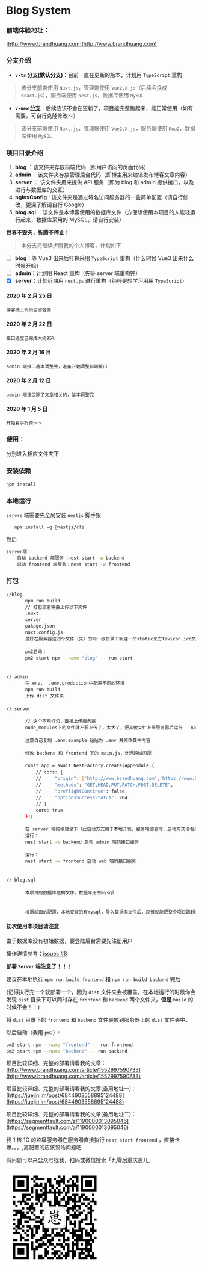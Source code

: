 # Blog System
### 前端体验地址：
[http://www.brandhuang.com](http://www.brandhuang.com)
### 分支介绍
- **`v-ts` 分支(默认分支)**：目前一直在更新的版本，计划用 `TypeScript` 重构

> 该分支前端使用 `Nuxt.js`，管理端使用 `Vue2.X.js`（后续会换成 `React.js`），服务端使用 `Nest.js`，数据库使用 `MySQL`

- **`v-new` [分支](https://github.com/CQBoyBrand/Koa2-nuxt-MySQL/tree/v-new )**：后续应该不会在更新了，项目能完整跑起来，能正常使用（如有需要，可自行克隆修改～）

> 该分支前端使用 `Nuxt.js`，管理端使用 `Vue2.X.js`，服务端使用 `Koa2`，数据库使用 `MySQL`

### 项目目录介绍
1. **blog** ：该文件夹存放前端代码（即用户访问的页面代码）
2. **admin** ：该文件夹存放管理后台代码（即博主用来编辑发布博客文章内容）
3. **server** ： 该文件夹用来提供 API 服务（即为 blog 和 admin 提供接口，以及进行与数据库的交互）
4. **nginxConfig** : 该文件夹是通过域名访问服务器的一些简单配置（请自行修改，更深了解请自行 Google）
5. **blog.sql** ：该文件是本博客使用的数据库文件（方便想使用本项目的人能轻运行起来，数据库采用的 MySQL，请自行安装）

**世界不毁灭，折腾不停止！**
> 本分支将继续折腾我的个人博客，计划如下

- [ ] **blog**：等 Vue3 出来后打算采用 `TypeScript` 重构（什么时候 Vue3 出来什么时候开始）
- [ ] **admin**：计划用 React 重构（先等 server 端重构完）
- [x] **server**：计划近期用 `nest.js` 进行重构（纯粹是想学习用用 `TypeScript`）
#### 2020 年 2 月 25 日
    博客线上代码全部替换
    
#### 2020 年 2 月 22 日
    接口进度已完成大约95%

#### 2020 年 2 月 16 日

    admin 端接口基本调整完，准备开始调整前端接口

#### 2020 年 2 月 12 日

    admin 端接口除了文章相关的，基本调整完

#### 2020 年 1 月 5 日
    开始着手折腾～～

 ### 使用：
 分别进入相应文件夹下
 
 ### 安装依赖
 ```bash
 npm install

 ```
 ### 本地运行

 `servre` 端需要先全局安装 `nestjs` 脚手架
 
 ```md
    npm install -g @nestjs/cli
 ```

然后

```bash
server端：
    启动 backend 端服务：nest start -w backend
    启动 frontend 端服务：nest start -w frontend
```
 ### 打包

 ```bash
//blog
        npm run build
        // 打包部署需要上传以下文件
        .nuxt
        server
        pakage.json
        nuxt.config.js
        最好在服务器这四个文件（夹）的同一级目录下新建一个static来方favicon.ico文件，要不然这个图片显示不出来

        pm2启动：
        pm2 start npm --name "blog" -- run start


// admin
        在.env,  .env.production中配置不同的环境
        npm run build
        上传 dist 文件夹

// server
    
        // 这个不用打包，直接上传服务器
        node_modules下的文件就不要上传了，太大了，把其他文件上传服务器后运行   npm install 就好了
        
        注意自己复制 .env.example 粘贴为 .env 并修改其中内容

        修改 backend 和 frontend 下的 main.js，处理跨域问题

        const app = await NestFactory.create(AppModule,{
            // cors: {
            //     "origin": ['http://www.brandhuang.com','https://www.brandhuang.com','http://admin.brandhuang.com','https://admin.brandhuang.com'],
            //     "methods": "GET,HEAD,PUT,PATCH,POST,DELETE",
            //     "preflightContinue": false,
            //     "optionsSuccessStatus": 204
            // }
            cors: true
        });
        
        在 server 端的根目录下（此启动方式用于本地开发，服务端部署时，启动方式请看最下面！）
        运行：
        nest start -w backend 启动 admin 端的接口服务

        运行：
        nest start -w frontend 启动 web 端的接口服务
            
       
// blog.sql

        本项目的数据库结构文件。数据库用的mysql
        
        
        根据前面的配置，本地安装的有mysql，导入数据库文件后，应该就能把整个项目跑起来了
```

#### 初次使用本项目请注意
由于数据库没有初始数据，要登陆后台需要先注册用户

操作详情参考：[issues #8](https://github.com/CQBoyBrand/Koa2-nuxt-MySQL/issues/8)

 **部署 `Server` 端注意了！！！**

 建议在本地执行 `npm run build frontend` 和 `npm run build backend` 完后
 
 (记得执行完一个就部署一个，因为 `dist` 文件夹会被覆盖，在本地运行的时候你会发现 `dist` 目录下可以同时存在 `frontend` 和 `backend` 两个文件夹，**但是** `build` 的时候不会！！)

 将 `dist` 目录下的 `frontend` 和 `backend` 文件夹放到服务器上的 `dist` 文件夹中。

 然后启动（我用 `pm2`）:
 ```bash
pm2 start npm --name "frontend" -- run frontend
pm2 start npm --name "backend" -- run backend
 ```
 
 项目比较详细、完整的部署请看我的文章：[http://www.brandhuang.com/article/1552997590733](http://www.brandhuang.com/article/1552997590733)
 
  项目比较详细、完整的部署请看我的文章(备用地址一)：[https://juejin.im/post/6844903558895124488](https://juejin.im/post/6844903558895124488)
  
   项目比较详细、完整的部署请看我的文章(备用地址二)：[https://segmentfault.com/a/1190000013095046](https://segmentfault.com/a/1190000013095046)
 
  我 1 核 1G 的垃圾服务器在服务器直接执行 `nest start frontend` ，直接卡爆。。。,高配置的应该没啥问题吧


  有问题可以来公众号找我，扫码或微信搜索「九零后重庆崽儿」

  ![公众号](./brandQRcode.jpg)